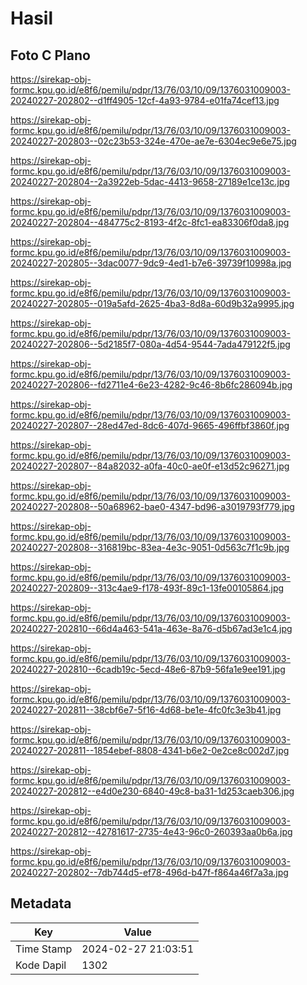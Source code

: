 # Hasil

## Foto C Plano

https://sirekap-obj-formc.kpu.go.id/e8f6/pemilu/pdpr/13/76/03/10/09/1376031009003-20240227-202802--d1ff4905-12cf-4a93-9784-e01fa74cef13.jpg

https://sirekap-obj-formc.kpu.go.id/e8f6/pemilu/pdpr/13/76/03/10/09/1376031009003-20240227-202803--02c23b53-324e-470e-ae7e-6304ec9e6e75.jpg

https://sirekap-obj-formc.kpu.go.id/e8f6/pemilu/pdpr/13/76/03/10/09/1376031009003-20240227-202804--2a3922eb-5dac-4413-9658-27189e1ce13c.jpg

https://sirekap-obj-formc.kpu.go.id/e8f6/pemilu/pdpr/13/76/03/10/09/1376031009003-20240227-202804--484775c2-8193-4f2c-8fc1-ea83306f0da8.jpg

https://sirekap-obj-formc.kpu.go.id/e8f6/pemilu/pdpr/13/76/03/10/09/1376031009003-20240227-202805--3dac0077-9dc9-4ed1-b7e6-39739f10998a.jpg

https://sirekap-obj-formc.kpu.go.id/e8f6/pemilu/pdpr/13/76/03/10/09/1376031009003-20240227-202805--019a5afd-2625-4ba3-8d8a-60d9b32a9995.jpg

https://sirekap-obj-formc.kpu.go.id/e8f6/pemilu/pdpr/13/76/03/10/09/1376031009003-20240227-202806--5d2185f7-080a-4d54-9544-7ada479122f5.jpg

https://sirekap-obj-formc.kpu.go.id/e8f6/pemilu/pdpr/13/76/03/10/09/1376031009003-20240227-202806--fd2711e4-6e23-4282-9c46-8b6fc286094b.jpg

https://sirekap-obj-formc.kpu.go.id/e8f6/pemilu/pdpr/13/76/03/10/09/1376031009003-20240227-202807--28ed47ed-8dc6-407d-9665-496ffbf3860f.jpg

https://sirekap-obj-formc.kpu.go.id/e8f6/pemilu/pdpr/13/76/03/10/09/1376031009003-20240227-202807--84a82032-a0fa-40c0-ae0f-e13d52c96271.jpg

https://sirekap-obj-formc.kpu.go.id/e8f6/pemilu/pdpr/13/76/03/10/09/1376031009003-20240227-202808--50a68962-bae0-4347-bd96-a3019793f779.jpg

https://sirekap-obj-formc.kpu.go.id/e8f6/pemilu/pdpr/13/76/03/10/09/1376031009003-20240227-202808--316819bc-83ea-4e3c-9051-0d563c7f1c9b.jpg

https://sirekap-obj-formc.kpu.go.id/e8f6/pemilu/pdpr/13/76/03/10/09/1376031009003-20240227-202809--313c4ae9-f178-493f-89c1-13fe00105864.jpg

https://sirekap-obj-formc.kpu.go.id/e8f6/pemilu/pdpr/13/76/03/10/09/1376031009003-20240227-202810--66d4a463-541a-463e-8a76-d5b67ad3e1c4.jpg

https://sirekap-obj-formc.kpu.go.id/e8f6/pemilu/pdpr/13/76/03/10/09/1376031009003-20240227-202810--6cadb19c-5ecd-48e6-87b9-56fa1e9ee191.jpg

https://sirekap-obj-formc.kpu.go.id/e8f6/pemilu/pdpr/13/76/03/10/09/1376031009003-20240227-202811--38cbf6e7-5f16-4d68-be1e-4fc0fc3e3b41.jpg

https://sirekap-obj-formc.kpu.go.id/e8f6/pemilu/pdpr/13/76/03/10/09/1376031009003-20240227-202811--1854ebef-8808-4341-b6e2-0e2ce8c002d7.jpg

https://sirekap-obj-formc.kpu.go.id/e8f6/pemilu/pdpr/13/76/03/10/09/1376031009003-20240227-202812--e4d0e230-6840-49c8-ba31-1d253caeb306.jpg

https://sirekap-obj-formc.kpu.go.id/e8f6/pemilu/pdpr/13/76/03/10/09/1376031009003-20240227-202812--42781617-2735-4e43-96c0-260393aa0b6a.jpg

https://sirekap-obj-formc.kpu.go.id/e8f6/pemilu/pdpr/13/76/03/10/09/1376031009003-20240227-202802--7db744d5-ef78-496d-b47f-f864a46f7a3a.jpg


## Metadata

| Key        | Value               |
| ---------- | ------------------- |
| Time Stamp | 2024-02-27 21:03:51 |
| Kode Dapil | 1302                |



